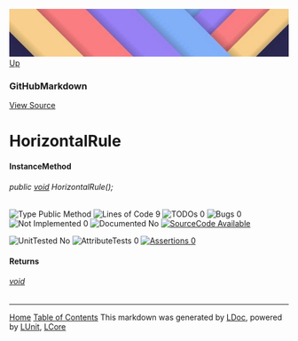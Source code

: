 ![](../Content/LDoc-banner-small.png "")
[Up](GitHubMarkdown.md)
### GitHubMarkdown
[View Source](../Markdown/GitHubMarkdown.cs)
# HorizontalRule
#### InstanceMethod
###### public <a href="https://msdn.microsoft.com/en-us/library/system.void.aspx" alt="" target="_blank">void</a> HorizontalRule();

![Type Public Method](http://b.repl.ca/v1/Type-Public%20Method-blue.png "") ![Lines of Code 9](http://b.repl.ca/v1/Lines%20of%20Code-9-blue.png "") ![TODOs 0](http://b.repl.ca/v1/TODOs-0-green.png "") ![Bugs 0](http://b.repl.ca/v1/Bugs-0-green.png "") ![Not Implemented 0](http://b.repl.ca/v1/Not%20Implemented-0-green.png "") ![Documented No](http://b.repl.ca/v1/Documented-No-red.png "") [![SourceCode Available](http://b.repl.ca/v1/SourceCode-Available-brightgreen.png "")](../Markdown/GitHubMarkdown.cs#L81)

![UnitTested No](http://b.repl.ca/v1/UnitTested-No-lightgrey.png "") ![AttributeTests 0](http://b.repl.ca/v1/AttributeTests-0-lightgrey.png "") [![Assertions 0](http://b.repl.ca/v1/Assertions-0-lightgrey.png "")](../Markdown/GitHubMarkdown.cs)
#### Returns
###### <a href="https://msdn.microsoft.com/en-us/library/system.void.aspx" alt="" target="_blank">void</a>


---
[Home](../../README.md) [Table of Contents](../../TableOfContents.md)
This markdown was generated by [LDoc](https://github.com/CodeSingularity/LDoc), powered by [LUnit](https://github.com/CodeSingularity/LUnit), [LCore](https://github.com/CodeSingularity/LCore)
